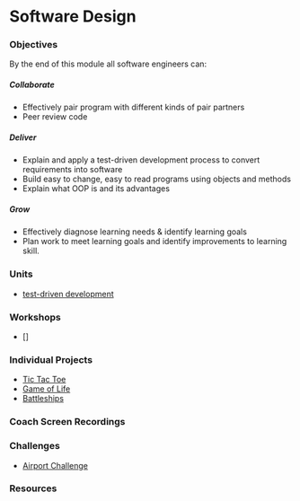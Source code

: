# Software Design

### Objectives
By the end of this module all software engineers can:

##### Collaborate
  - Effectively pair program with different kinds of pair partners
  - Peer review code

##### Deliver
  - Explain and apply a test-driven development process to convert requirements into software
  - Build easy to change, easy to read programs using objects and methods
  - Explain what OOP is and its advantages

##### Grow
  - Effectively diagnose learning needs & identify learning goals
  - Plan work to meet learning goals and identify improvements to learning skill.

### Units

- [test-driven development](./units/tdd)

### Workshops

- []

### Individual Projects
- [Tic Tac Toe](./projects/tic-tac-toe.md)
- [Game of Life](./projects/game-of-life.md)
- [Battleships](./projects/battleships.md)

### Coach Screen Recordings

### Challenges
- [Airport Challenge](https://github.com/digital-futures-academy/airport-challenge)

### Resources
